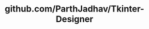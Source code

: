 ---
layout: post
title: github.com/ParthJadhav/Tkinter-Designer
categories: link
tags: [انگلیسی, گیت‌هاب, برنامه‌نویسی]
---